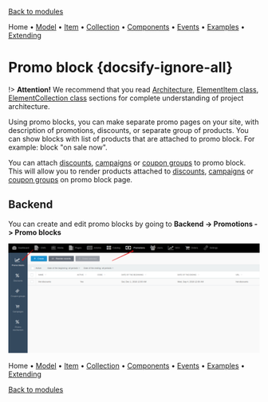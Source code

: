 [Back to modules](modules/home.md)

Home
• [Model](modules/promo-block/model/model.md)
• [Item](modules/promo-block/item/item.md)
• [Collection](modules/promo-block/collection/collection.md)
• [Components](modules/promo-block/component/component.md)
• [Events](modules/promo-block/event/event.md)
• [Examples](modules/promo-block/examples/examples.md)
• [Extending](modules/promo-block/extending/extending.md)

# Promo block {docsify-ignore-all}

!> **Attention!**  We recommend that you read [Architecture](home.md#architecture), [ElementItem class](item-class/item-class.md),
[ElementCollection class](collection-class/collection-class.md) sections for complete understanding of  project architecture.

Using promo blocks, you can make separate promo pages on your site, with description of promotions, discounts, or separate group of products.
You can show blocks with list of products that are attached to promo block. For example: block "on sale now".

You can attach [discounts](modules/discount/home.md), [campaigns](modules/campaign/home.md) or [coupon groups](modules/coupon-group/home.md) to promo block.
This will allow you to render products attached to [discounts](modules/discount/home.md), [campaigns](modules/campaign/home.md) or [coupon groups](modules/coupon-group/home.md) on promo block page. 

## Backend

You can create and edit promo blocks by going to **Backend -> Promotions -> Promo blocks**

![](./../../assets/images/backend-promo-block-1.png)

Home
• [Model](modules/promo-block/model/model.md)
• [Item](modules/promo-block/item/item.md)
• [Collection](modules/promo-block/collection/collection.md)
• [Components](modules/promo-block/component/component.md)
• [Events](modules/promo-block/event/event.md)
• [Examples](modules/promo-block/examples/examples.md)
• [Extending](modules/promo-block/extending/extending.md)

[Back to modules](modules/home.md)
